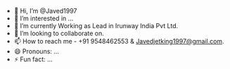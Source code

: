 - 👋 Hi, I’m @Javed1997
- 👀 I’m interested in ...
- 🌱 I’m currently Working as Lead in Irunway India Pvt Ltd.
- 💞️ I’m looking to collaborate on.
- 📫 How to reach me - +91 9548462553 & Javedjetking1997@gmail.com.
- 😄 Pronouns: ...
- ⚡ Fun fact: ...

<!---
Javed1997/Javed1997 is a ✨ special ✨ repository because its `README.md` (this file) appears on your GitHub profile.
You can click the Preview link to take a look at your changes.
--->
